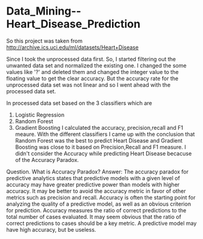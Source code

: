 # Data_Mining--Heart_Disease_Prediction


So this project was taken from http://archive.ics.uci.edu/ml/datasets/Heart+Disease


Since I took the unprocessed data first. So, I started filtering out the unwanted data set and normalized the existing one. I changed the some values like '?' and deleted them and changed the integer value to the floating value to get the clear accuracy. But the accuracy rate for the unprocessed data set was not linear and so I went ahead with the processed data set.


In processed data set based on the 3 classifiers which are
1. Logistic Regression
2. Random Forest
3. Gradient Boosting
I calculated the accuracy, precision,recall and F1 meaure.
With the different classifiers I came up with the conclusion that Random Forest was the best to predict Heart Disease and Gradient Boosting was close to it based on Precision,Recall and F1 measure. I didn't consider the Accuracy while predicting Heart Disease becacuse of the Accuracy Paradox.


Question. What is Accuracy Paradox?
Answer: The accuracy paradox for predictive analytics states that predictive models with a given level of accuracy may have greater predictive power than models with higher accuracy. It may be better to avoid the accuracy metric in favor of other metrics such as precision and recall.
Accuracy is often the starting point for analyzing the quality of a predictive model, as well as an obvious criterion for prediction. Accuracy measures the ratio of correct predictions to the total number of cases evaluated. It may seem obvious that the ratio of correct predictions to cases should be a key metric. A predictive model may have high accuracy, but be useless.
